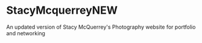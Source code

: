 # StacyMcquerreyNEW
An updated version of Stacy McQuerrey's Photography website for portfolio and networking
